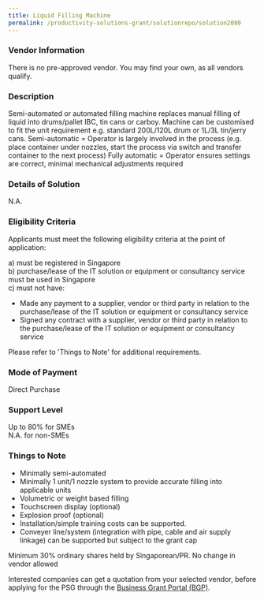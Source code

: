 ```yaml
---
title: Liquid Filling Machine
permalink: /productivity-solutions-grant/solutionrepo/solution2080
---
```


### Vendor Information
There is no pre-approved vendor. You may find your own, as all vendors qualify.

### Description

Semi-automated or automated filling machine replaces manual filling of liquid into drums/pallet IBC, tin cans or carboy. Machine can be customised to fit the unit requirement e.g. standard 200L/120L drum or 1L/3L tin/jerry cans.
Semi-automatic = Operator is largely involved in the process (e.g. place container under nozzles, start the process via switch and transfer container to the next process)
Fully automatic = Operator ensures settings are correct, minimal mechanical adjustments required 

### Details of Solution

N.A.

### Eligibility Criteria

Applicants must meet the following eligibility criteria at the point of application:

a) must be registered in Singapore <br>
b) purchase/lease of the IT solution or equipment or consultancy service must be used in Singapore <br>
c) must not have:
- Made any payment to a supplier, vendor or third party in relation to the purchase/lease of the IT solution or equipment or consultancy service
- Signed any contract with a supplier, vendor or third party in relation to the purchase/lease of the IT solution or equipment or consultancy service

Please refer to 'Things to Note' for additional requirements.

### Mode of Payment
Direct Purchase

### Support Level
Up to 80% for SMEs <br>
N.A. for non-SMEs

### Things to Note
- Minimally semi-automated
- Minimally 1 unit/1 nozzle system to provide accurate filling into applicable units
- Volumetric or weight based filling
- Touchscreen display (optional)
- Explosion proof (optional)
- Installation/simple training costs can be supported.
- Conveyer line/system (integration with pipe, cable and air supply linkage) can be supported but subject to the grant cap

Minimum 30% ordinary shares held by Singaporean/PR. No change in vendor allowed

Interested companies can get a quotation from your selected vendor, before applying for the PSG through the <a target='_blank' href='https://www.businessgrants.gov.sg/'>Business Grant Portal (BGP)</a>.
